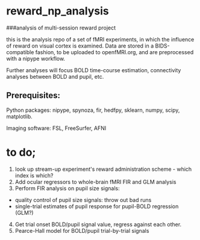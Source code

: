 # reward_np_analysis
###analysis of multi-session reward project

this is the analysis repo of a set of fMRI experiments, in which the influence of reward on visual cortex is examined. Data are stored in a BIDS-compatible fashion, to be uploaded to openfMRI.org, and are preprocessed with a nipype workflow. 

Further analyses will focus BOLD time-course estimation, connectivity analyses between BOLD and pupil, etc.

## Prerequisites:

Python packages:
nipype, spynoza, fir, hedfpy, sklearn, numpy, scipy, matplotlib. 

Imaging software:
FSL, FreeSurfer, AFNI




# to do;

1. look up stream-up experiment's reward administration scheme - which index is which?
2. Add ocular regressors to whole-brain fMRI FIR and GLM analysis
3. Perform FIR analysis on pupil size signals:
- quality control of pupil size signals: throw out bad runs
- single-trial estimates of pupil response for pupil-BOLD regression (GLM?)
4. Get trial onset BOLD/pupil signal value, regress against each other.
5. Pearce-Hall model for BOLD/pupil trial-by-trial signals